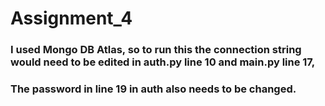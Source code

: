 # Assignment_4
### I used Mongo DB Atlas, so to run this the connection string would need to be edited in auth.py line 10 and main.py line 17,
### The password in line 19 in auth also needs to be changed.
